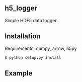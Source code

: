 ## h5_logger 

Simple HDF5 data logger. 



## Installation

Requirements: numpy, arrow, h5py

```bash
$ python setup.py install 

```


## Example

``` python

```




